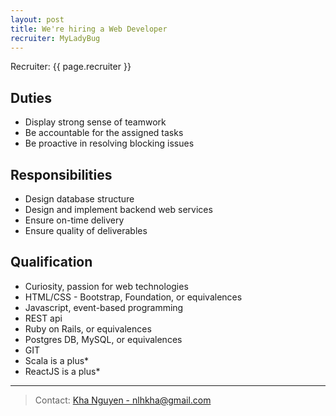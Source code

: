 ```yaml
---
layout: post
title: We're hiring a Web Developer
recruiter: MyLadyBug
---
```


<p class="message">
	Recruiter: {{ page.recruiter }}
</p>

## Duties
- Display strong sense of teamwork
- Be accountable for the assigned tasks
- Be proactive in resolving blocking issues

## Responsibilities
- Design database structure
- Design and implement backend web services
- Ensure on-time delivery
- Ensure quality of deliverables

## Qualification
- Curiosity, passion for web technologies
- HTML/CSS - Bootstrap, Foundation, or equivalences
- Javascript, event-based programming
- REST api
- Ruby on Rails, or equivalences
- Postgres DB, MySQL, or equivalences
- GIT
- Scala is a plus*
- ReactJS is a plus*

---

> Contact: [Kha Nguyen - nlhkha@gmail.com](mailto:nlhkha@gmail.com)